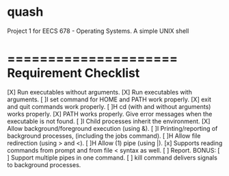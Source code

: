 quash
=====

Project 1 for EECS 678 - Operating Systems. A simple UNIX shell

=====================
Requirement Checklist
=====================
[X] Run executables without arguments.
[X] Run executables with arguments.
[ ]I set command for HOME and PATH work properly.
[X] exit and quit commands work properly.
[ ]H cd (with and without arguments) works properly.
[X] PATH works properly. Give error messages when the executable is not found.
[ ]I Child processes inherit the environment.
[X] Allow background/foreground execution (using &).
[ ]I Printing/reporting of background processes, (including the jobs command).
[ ]H Allow file redirection (using > and <).
[ ]H Allow (1) pipe (using |).
[x] Supports reading commands from prompt and from file < syntax as well.
[ ] Report.
BONUS:
[ ] Support multiple pipes in one command.
[ ] kill command delivers signals to background processes.
